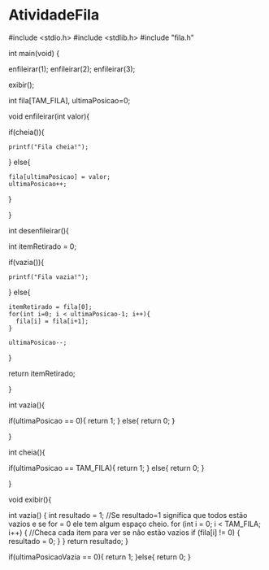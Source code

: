 # AtividadeFila

#include <stdio.h>
#include <stdlib.h>
#include "fila.h"

int main(void) {

  enfileirar(1);
  enfileirar(2);
  enfileirar(3);
  
  exibir();

int fila[TAM_FILA], ultimaPosicao=0;

void enfileirar(int valor){

  if(cheia()){

    printf("Fila cheia!");

  }
  else{

    fila[ultimaPosicao] = valor;
    ultimaPosicao++;

  }

}

int desenfileirar(){
  
  int itemRetirado = 0;

  if(vazia()){

    printf("Fila vazia!");

  }
  else{

    itemRetirado = fila[0];
    for(int i=0; i < ultimaPosicao-1; i++){
      fila[i] = fila[i+1];
    }

    ultimaPosicao--;

  }

  return itemRetirado;

}

int vazia(){

  if(ultimaPosicao == 0){
    return 1;
  }
  else{
    return 0;
  }

}

int cheia(){

  if(ultimaPosicao == TAM_FILA){
    return 1;
  }
  else{
    return 0;
  }

}

void exibir(){

int vazia()
{
    int resultado = 1;
    //Se resultado=1 significa que todos estão vazios e se for = 0 ele tem algum espaço cheio.
    for (int i = 0; i < TAM_FILA; i++) {
        //Checa cada item para ver se não estão vazios
        if (fila[i] != 0) {
            resultado = 0;
        }
    }
    return resultado;
}




if(ultimaPosicaoVazia == 0){
    return 1;
  }else{
    return 0;
  }
